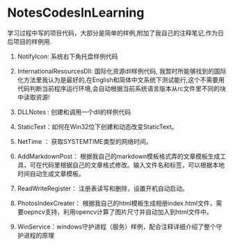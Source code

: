 # NotesCodesInLearning

学习过程中写的项目代码，大部分是简单的样例,附加了我自己的注释笔记,作为日后项目的样例用.

1. NotifyIcon: 系统右下角托盘样例代码

2. InternationalResourcesDll: 国际化资源dll样例代码, 我暂时所能够找到的国际化方法里我认为是最好的,在English和简体中文系统下测试能行,这个不需要用代码判断当前程序运行环境,会自动根据当前系统语言版本从rc文件里不同的块中读取资源!

3. DLLNotes : 创建和调用一个dll的样例代码

4. StaticText：如何在Win32位下创建和动态改变StaticText。

5. NetTime ： 获取SYSTEMTIME类型的网络时间。

6. AddMarkdownPost： 根据我自己的markdown模板格式弄的文章模板生成工具，可在代码里根据自己的文章格式修改。输入文件名和标签，可以根据本地时间自动生成文章模板。

7. ReadWriteRegister： 注册表读写和删除，设置开机自动启动。

8. PhotosIndexCreater： 根据我自己的html模板生成相册index.html文件，需要oepncv支持，利用opencv计算了图片尺寸并自动加入到html文件中。

9. WinService：windows守护进程（服务）样例，配合注释详细介绍了整个守护进程的原理



